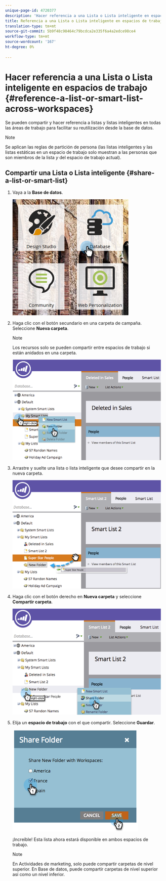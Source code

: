 ```yaml
---
unique-page-id: 4720377
description: 'Hacer referencia a una Lista o Lista inteligente en espacios de trabajo: documentos de marketing: documentación del producto'
title: Referencia a una Lista o Lista inteligente en espacios de trabajo
translation-type: tm+mt
source-git-commit: 5b9f48c98464c79bcdca2e335f6a4a2edce98ce4
workflow-type: tm+mt
source-wordcount: '167'
ht-degree: 0%

---
```



# Hacer referencia a una Lista o Lista inteligente en espacios de trabajo {#reference-a-list-or-smart-list-across-workspaces}

Se pueden compartir y hacer referencia a listas y listas inteligentes en todas las áreas de trabajo para facilitar su reutilización desde la base de datos.

>[!NOTE]
>
>Se aplican las reglas de partición de persona (las listas inteligentes y las listas estáticas en un espacio de trabajo solo muestran a las personas que son miembros de la lista *y* del espacio de trabajo actual).

## Compartir una Lista o Lista inteligente {#share-a-list-or-smart-list}

1. Vaya a la **Base de datos**.

   ![](assets/db-1.png)

1. Haga clic con el botón secundario en una carpeta de campaña. Seleccione **Nueva carpeta**.

   >[!NOTE]
   >
   >Los recursos solo se pueden compartir entre espacios de trabajo si están anidados en una carpeta.

   ![](assets/two-4.png)

1. Arrastre y suelte una lista o lista inteligente que desee compartir en la nueva carpeta.

   ![](assets/three-4.png)

1. Haga clic con el botón derecho en **Nueva carpeta** y seleccione **Compartir carpeta**.

   ![](assets/four-3.png)

1. Elija un **espacio de trabajo** con el que compartir. Seleccione **Guardar**.

   ![](assets/image2014-12-9-15-3a37-3a25.png)

   ¡Increíble! Esta lista ahora estará disponible en ambos espacios de trabajo.

   >[!NOTE]
   >
   >En Actividades de marketing, solo puede compartir carpetas de nivel superior. En Base de datos, puede compartir carpetas de nivel superior así como un nivel inferior.
